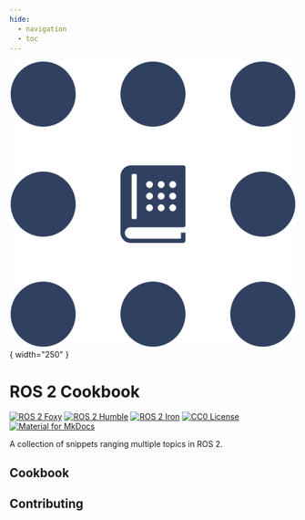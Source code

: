 ```yaml
---
hide:
  - navigation
  - toc
---
```

<div class="centered-content" markdown>

![Ros 2 Cookbook Logo](assets/logo.svg){ width="250" }

# ROS 2 Cookbook
[![ROS 2 Foxy](https://img.shields.io/endpoint?url=https://raw.githubusercontent.com/BrunoB81HK/ros2_cookbook/feature/mkdocs/docs/assets/badges/ros-foxy.json)](https://github.com/ros2)
[![ROS 2 Humble](https://img.shields.io/endpoint?url=https://raw.githubusercontent.com/BrunoB81HK/ros2_cookbook/feature/mkdocs/docs/assets/badges/ros-humble.json)](https://github.com/ros2)
[![ROS 2 Iron](https://img.shields.io/endpoint?url=https://raw.githubusercontent.com/BrunoB81HK/ros2_cookbook/feature/mkdocs/docs/assets/badges/ros-iron.json)](https://github.com/ros2)
[![CC0 License](https://img.shields.io/endpoint?url=https://raw.githubusercontent.com/BrunoB81HK/ros2_cookbook/feature/mkdocs/docs/assets/badges/cc-zero.json)](http://creativecommons.org/publicdomain/zero/1.0/)
[![Material for MkDocs](https://img.shields.io/endpoint?url=https://raw.githubusercontent.com/BrunoB81HK/ros2_cookbook/feature/mkdocs/docs/assets/badges/material-mkdocs.json)](https://squidfunk.github.io/mkdocs-material/)

A collection of snippets ranging multiple topics in ROS 2.

## Cookbook

<!-- TODO: Insert site map here. -->

## Contributing

<!-- TODO: Insert contribution guidelines here. -->

</div>
